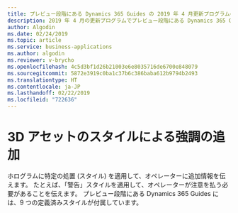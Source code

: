 ```yaml
---
title: プレビュー段階にある Dynamics 365 Guides の 2019 年 4 月更新プログラムのスタイル機能
description: 2019 年 4 月の更新プログラムでプレビュー段階にある Dynamics 365 Guides のスタイル機能により、オペレーターに追加情報を伝えるためにホログラムに特定の処置を追加できるようになります。
author: Algodin
ms.date: 02/24/2019
ms.topic: article
ms.service: business-applications
ms.author: algodin
ms.reviewer: v-brycho
ms.openlocfilehash: 4c5d3bf1d26b21003e6e8035716de6700e848079
ms.sourcegitcommit: 5872e3919c0ba1c37b6c386baba612b9794b2493
ms.translationtype: HT
ms.contentlocale: ja-JP
ms.lasthandoff: 02/22/2019
ms.locfileid: "722636"
---
```

# <a name="styles-for-3d-assets-add-emphasis"></a>3D アセットのスタイルによる強調の追加

ホログラムに特定の処置 (スタイル) を適用して、オペレーターに追加情報を伝えます。 たとえば、「警告」スタイルを適用して、オペレーターが注意を払う必要があることを伝えます。 プレビュー段階にある Dynamics 365 Guides には、9 つの定義済みスタイルが付属しています。   
